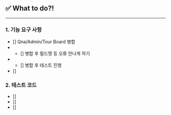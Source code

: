 ## ✅ What to do?!

***

### 1. 기능 요구 사항

+ [] Qna/Admin/Tour Board 병합
+ + [] 병합 후 필드명 등 오류 안나게 하기 
+ + [] 병합 후 테스트 진행
+ [] 


### 2. 테스트 코드

+ [] 
+ [] 
+ [] 